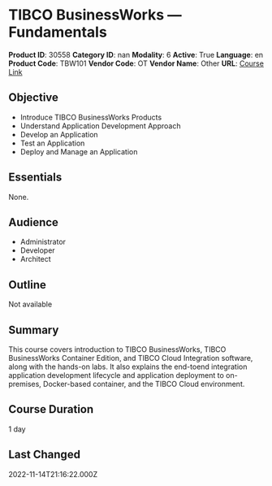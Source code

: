# TIBCO BusinessWorks — Fundamentals

**Product ID**: 30558
**Category ID**: nan
**Modality**: 6
**Active**: True
**Language**: en
**Product Code**: TBW101
**Vendor Code**: OT
**Vendor Name**: Other
**URL**: [Course Link](https://www.fastlaneus.com/course/ot-tbw101)

## Objective
- Introduce TIBCO BusinessWorks Products
- Understand Application Development Approach
- Develop an Application
- Test an Application
- Deploy and Manage an Application

## Essentials
None.

## Audience
- Administrator
- Developer
- Architect

## Outline
Not available

## Summary
This course covers introduction to TIBCO BusinessWorks, TIBCO BusinessWorks Container Edition, and TIBCO Cloud Integration software, along with the hands-on labs. It also explains the end-toend integration application development lifecycle and application deployment to on-premises, Docker-based container, and the TIBCO Cloud environment.

## Course Duration
1 day

## Last Changed
2022-11-14T21:16:22.000Z
